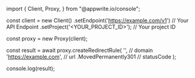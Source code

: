 import { Client, Proxy,  } from "@appwrite.io/console";

const client = new Client()
    .setEndpoint('https://example.com/v1') // Your API Endpoint
    .setProject('<YOUR_PROJECT_ID>'); // Your project ID

const proxy = new Proxy(client);

const result = await proxy.createRedirectRule(
    '', // domain
    'https://example.com', // url
    .MovedPermanently301 // statusCode
);

console.log(result);
